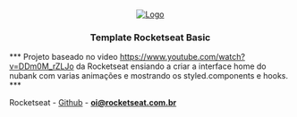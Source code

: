 <!-- PROJECT LOGO -->
<br />
<p align="center">
  <a href="https://rocketseat.com.br">
    <img src="https://s3-sa-east-1.amazonaws.com/rocketseat-cdn/rocketseat_logo_roxa.png" alt="Logo">
  </a>

  <h3 align="center">Template Rocketseat Basic</h3>
</p>

*** Projeto baseado no video https://www.youtube.com/watch?v=DDm0M_rZLJo da Rocketseat ensiando a criar a interface home do nubank com varias animações e mostrando os styled.components e hooks. ***

Rocketseat - [Github](https://github.com/rocketseat) - **oi@rocketseat.com.br**
